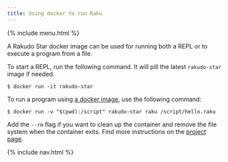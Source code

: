 ```yaml
---
title: Using docker to run Raku
---
```


{% include menu.html %}

A Rakudo Star docker image can be used for running both a REPL or to execute a program from a file.

To start a REPL, run the following command. It will pill the latest `rakudo-star` image if needed.

```console
$ docker run -it rakudo-star
```
To run a program using [a docker image](https://hub.docker.com/_/rakudo-star/), use the following command:

```console
$ docker run -v "$(pwd):/script" rakudo-star raku /script/hello.raku
```

Add the `--rm` flag if you want to clean up the container and remove the file system when the container exits. Find more instructions on the [project page](https://github.com/Raku/docker).

{% include nav.html %}
